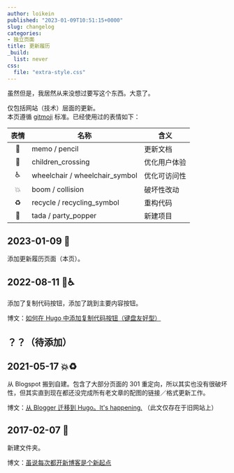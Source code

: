 ```yaml
---
author: loikein
published: "2023-01-09T10:51:15+0000"
slug: changelog
categories:
- 独立页面
title: 更新履历
_build:
  list: never
css:
  file: "extra-style.css"
---
```


虽然但是，我居然从来没想过要写这个东西。大意了。

仅包括网站（技术）层面的更新。  
本页遵循 [gitmoji](https://gitmoji.dev/) 标准。已经使用过的表情如下：

| 表情 | 名称      | 含义        |
|:---:|-----------|------------|
| 📝 | memo / pencil     | 更新文档    |
| 🚸 | children_crossing | 优化用户体验 |
| ♿ |  wheelchair / wheelchair_symbol | 优化可访问性 |
| 💥 | boom / collision   | 破坏性改动 |
| ♻️ | recycle / recycling_symbol | 重构代码 |
| 🎉 | tada / party_popper | 新建项目 |

<!-- 
| ✨ | Sparkles    | 新功能      |
| 💄 | Lipstick | 更新 UI |
 -->

## 2023-01-09 📝

添加更新履历页面（本页）。


## 2022-08-11 🚸♿

添加了复制代码按钮，添加了跳到主要内容按钮。

博文：[如何在 Hugo 中添加复制代码按钮（键盘友好型）](https://blog.loikein.one/posts/2022-08-11-hugo-copy-code-button/)


## ？？（待添加）


## 2021-05-17 💥♻️

从 Blogspot 搬到自建。包含了大部分页面的 301 重定向，所以其实也没有很破坏性，但其实直到现在都还没完成所有老文章的配图的链接／格式更新工作。

博文：[从 Blogger 迁移到 Hugo。It's happening.](https://loikein.blogspot.com/2021/05/blogger-hugoits-happening.html) （此文仅存在于旧网站上）


## 2017-02-07 🎉

新建文件夹。

博文：[虽说每次都开新博客是个新起点](https://blog.loikein.one/posts/2017-02-07-new-blog-new-start-again/)
